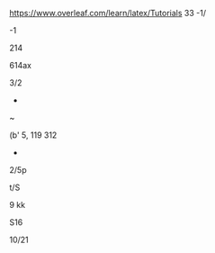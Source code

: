 https://www.overleaf.com/learn/latex/Tutorials
33 -1/

-1

214

614ax

3/2

-

~

(b' 5, 119 312

-

2/5p

t/S

9 kk

S16

10/21

